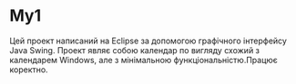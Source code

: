 # My1
Цей проект написаний на Eclipse за допомогою графічного інтерфейсу Java Swing. 
Проект являє собою календар по вигляду схожий з календарем Windows,
але з мінімальною функціональністю.Працює коректно. 
